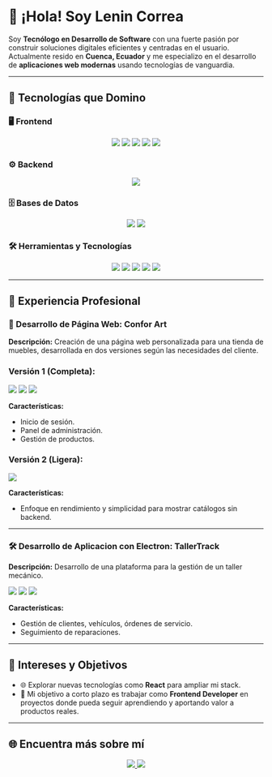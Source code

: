 # 👋 ¡Hola! Soy **Lenin Correa**

Soy **Tecnólogo en Desarrollo de Software** con una fuerte pasión por construir soluciones digitales eficientes y centradas en el usuario. Actualmente resido en **Cuenca, Ecuador** y me especializo en el desarrollo de **aplicaciones web modernas** usando tecnologías de vanguardia.

---

## 🚀 Tecnologías que Domino

### 🖥️ Frontend
<p align="center">
  <img src="https://img.shields.io/badge/Angular-%23DD0031?logo=angular&logoColor=white"/>
  <img src="https://img.shields.io/badge/HTML5-%23E34F26?logo=html5&logoColor=white"/>
  <img src="https://img.shields.io/badge/CSS3-%231572B6?logo=css3&logoColor=white"/>
  <img src="https://img.shields.io/badge/JavaScript-%23F7DF1E?logo=javascript&logoColor=black"/>
  <img src="https://img.shields.io/badge/TypeScript-%23007ACC?logo=typescript&logoColor=white"/>
</p>

### ⚙️ Backend
<p align="center">
  <img src="https://img.shields.io/badge/Spring-%236DB33F?logo=spring&logoColor=white"/>
</p>

### 🗄️ Bases de Datos
<p align="center">
  <img src="https://img.shields.io/badge/MySQL-%234479A1?logo=mysql&logoColor=white"/>
  <img src="https://img.shields.io/badge/MongoDB-%2303A24A?logo=mongodb&logoColor=white"/>
</p>

### 🛠️ Herramientas y Tecnologías
<p align="center">
  <img src="https://img.shields.io/badge/Git-%23F1502F?logo=git&logoColor=white"/>
  <img src="https://img.shields.io/badge/GitHub-%23121011?logo=github&logoColor=white"/>
  <img src="https://img.shields.io/badge/Docker-%2300A5D8?logo=docker&logoColor=white"/>
  <img src="https://img.shields.io/badge/Postman-%1d97c2?logo=postman&logoColor=white"/>
  <img src="https://img.shields.io/badge/trello-%2300A5D8?logo=trello&logoColor=white"/>
</p>

---

## 💼 Experiencia Profesional

### 🛒 Desarrollo de Página Web: Confor Art 
**Descripción:** Creación de una página web personalizada para una tienda de muebles, desarrollada en dos versiones según las necesidades del cliente.

### Versión 1 (Completa):
<p align="left">
  <img src="https://img.shields.io/badge/Angular-%23DD0031?logo=angular&logoColor=white"/>
  <img src="https://img.shields.io/badge/Spring-%236DB33F?logo=spring&logoColor=white"/>
  <img src="https://img.shields.io/badge/MySQL-%234479A1?logo=mysql&logoColor=white"/>
 </p>
 
  **Características:**
   - Inicio de sesión.
   - Panel de administración.
   - Gestión de productos.

### Versión 2 (Ligera):
<p align="left">
  <img src="https://img.shields.io/badge/Astro-%23FF5D00?logo=astro&logoColor=white"/>
</p>
    
  **Características:**
  - Enfoque en rendimiento y simplicidad para mostrar catálogos sin backend.

---

### 🛠️ Desarrollo de Aplicacion con Electron: TallerTrack 
**Descripción:** Desarrollo de una plataforma para la gestión de un taller mecánico.
<p align="left">
  <img src="https://img.shields.io/badge/electron-%23007ACC?logo=electron&logoColor=white"/>
  <img src="https://img.shields.io/badge/Spring-%236DB33F?logo=spring&logoColor=white"/>
  <img src="https://img.shields.io/badge/MySQL-%234479A1?logo=mysql&logoColor=white"/>
 </p>

**Características:**
- Gestión de clientes, vehículos, órdenes de servicio.
- Seguimiento de reparaciones.

---

## 🌱 Intereses y Objetivos

- 🌐 Explorar nuevas tecnologías como **React** para ampliar mi stack.
- 🎯 Mi objetivo a corto plazo es trabajar como **Frontend Developer** en proyectos donde pueda seguir aprendiendo y aportando valor a productos reales.

---

## 🌐 Encuentra más sobre mí

<p align="center">
  <a href="https://www.linkedin.com/in/lenin-correa-b496b5272/" target="_blank">
    <img src="https://img.shields.io/badge/LinkedIn-%230A66C2?logo=linkedin&logoColor=white" />
  </a>
  <a href="https://github.com/x-jirox" target="_blank">
    <img src="https://img.shields.io/badge/GitHub-%23121011?logo=github&logoColor=white"/>
  </a>
</p>
